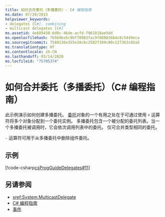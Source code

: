```yaml
---
title: 如何合并委托（多播委托）- C# 编程指南
ms.date: 07/20/2015
helpviewer_keywords:
- delegates [C#], combining
- multicast delegates [C#]
ms.assetid: 4e689450-6d0c-46de-acfd-f961018ae5dd
ms.openlocfilehash: 7b5b9ba5c9bf70983fac9f869836b4c8c5449eca
ms.sourcegitcommit: 7588136e355e10cbc2582f389c90c127363c02a5
ms.translationtype: HT
ms.contentlocale: zh-CN
ms.lasthandoff: 03/14/2020
ms.locfileid: "75705374"
---
```

# <a name="how-to-combine-delegates-multicast-delegates-c-programming-guide"></a>如何合并委托（多播委托）（C# 编程指南）
此示例演示如何创建多播委托。 [委托](../../language-reference/builtin-types/reference-types.md)对象的一个有用之处在于可通过使用 `+` 运算符将多个对象分配到一个委托实例。 多播委托包含一个被分配的委托列表。当一个多播委托被调用时，它会依次调用列表中的委托。 仅可合并类型相同的委托。  
  
 `-` 运算符可用于从多播委托中删除组件委托。  
  
## <a name="example"></a>示例  
 [!code-csharp[csProgGuideDelegates#11](~/samples/snippets/csharp/VS_Snippets_VBCSharp/csProgGuideDelegates/CS/Delegates.cs#11)]  
  
## <a name="see-also"></a>另请参阅

- <xref:System.MulticastDelegate>
- [C# 编程指南](../index.md)
- [事件](../events/index.md)
